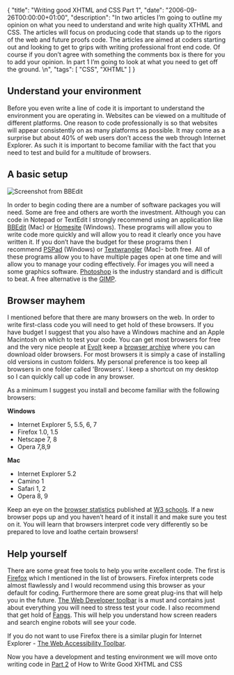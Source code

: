 {
  "title": "Writing good XHTML and CSS Part 1",
  "date": "2006-09-26T00:00:00+01:00",
  "description": "In two articles I&rsquo;m going to outline my opinion on what you need to understand and write high quality XTHML and CSS. The articles will focus on producing code that stands up to the rigors of the web and future proofs code. The articles are aimed at coders starting out and looking to get to grips with writing professional front end code. Of course if you don&rsquo;t agree with something the comments box is there for you to add your opinion. In part 1 I&rsquo;m going to look at what you need to get off the ground. \n",
  "tags": [
    "CSS",
    "XHTML"
  ]
}

## Understand your environment

Before you even write a line of code it is important to understand the environment you are operating in. Websites can be viewed on a multitude of different platforms. One reason to code professionally is so that websites will appear consistently on as many platforms as possible. It may come as a surprise but about 40% of web users don’t access the web through Internet Explorer. As such it is important to become familiar with the fact that you need to test and build for a multitude of browsers.

## A basic setup

![Screenshot from BBEdit][1]

In order to begin coding there are a number of software packages you will need. Some are free and others are worth the investment. Although you can code in Notepad or TextEdit I strongly recommend using an application like [BBEdit][2] (Mac) or [Homesite][3] (Windows). These programs will allow you to write code more quickly and will allow you to read it clearly once you have written it. If you don’t have the budget for these programs then I recommend [PSPad][4] (Windows) or [Textwrangler][5] (Mac)- both free. All of these programs allow you to have multiple pages open at one time and will allow you to manage your coding effectively. For images you will need a some graphics software. [Photoshop][6] is the industry standard and is difficult to beat. A free alternative is the [GIMP][7]. 

## Browser mayhem

I mentioned before that there are many browsers on the web. In order to write first-class code you will need to get hold of these browsers. If you have budget I suggest that you also have a Windows machine and an Apple Macintosh on which to test your code. You can get most browsers for free and the very nice people at [Evolt][8] keep a [browser archive][9] where you can download older browsers. For most browsers it is simply a case of installing old versions in custom folders. My personal preference is too keep all browsers in one folder called 'Browsers'. I keep a shortcut on my desktop so I can quickly call up code in any browser. 

As a minimum I suggest you install and become familiar with the following browsers:

**Windows**

*   Internet Explorer 5, 5.5, 6, 7
*   Firefox 1.0, 1.5
*   Netscape 7, 8
*   Opera 7,8,9

**Mac** 

*   Internet Explorer 5.2
*   Camino 1
*   Safari 1, 2
*   Opera 8, 9

Keep an eye on the [browser statistics][10] published at [W3 schools][11]. If a new browser pops up and you haven’t heard of it install it and make sure you test on it. You will learn that browsers interpret code very differently so be prepared to love and loathe certain browsers!

## Help yourself

There are some great free tools to help you write excellent code. The first is [Firefox][12] which I mentioned in the list of browsers. Firefox interprets code almost flawlessly and I would recommend using this browser as your default for coding. Furthermore there are some great plug-ins that will help you in the future. [The Web Developer toolbar][13] is a must and contains just about everything you will need to stress test your code. I also recommend that get hold of [Fangs][14]. This will help you understand how screen readers and search engine robots will see your code.

If you do not want to use Firefox there is a similar plugin for Internet Explorer - [The Web Accessibility Toolbar][15]. 

Now you have a development and testing environment we will move onto writing code in [Part 2][16] of How to Write Good XHTML and CSS

 [1]: /images/articles/bbedit.png
 [2]: http://www.barebones.com/products/bbedit/
 [3]: http://www.adobe.com/products/homesite/
 [4]: http://www.pspad.com/
 [5]: http://www.barebones.com/products/textwrangler/
 [6]: http://www.adobe.com/products/photoshop/
 [7]: http://www.gimp.org/
 [8]: http://www.evolt.org/
 [9]: http://browsers.evolt.org/
 [10]: http://www.w3schools.com/browsers/browsers_stats.asp
 [11]: http://www.w3schools.com
 [12]: http://www.mozilla.com/firefox/
 [13]: https://addons.mozilla.org/firefox/60/
 [14]: https://addons.mozilla.org/firefox/402/
 [15]: http://www.visionaustralia.org.au/ais/toolbar/
 [16]: /writing_good_xhtml_and_css_part_2/
